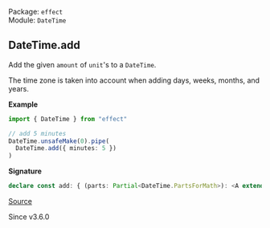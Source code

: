Package: `effect`<br />
Module: `DateTime`<br />

## DateTime.add

Add the given `amount` of `unit`'s to a `DateTime`.

The time zone is taken into account when adding days, weeks, months, and
years.

**Example**

```ts
import { DateTime } from "effect"

// add 5 minutes
DateTime.unsafeMake(0).pipe(
  DateTime.add({ minutes: 5 })
)
```

**Signature**

```ts
declare const add: { (parts: Partial<DateTime.PartsForMath>): <A extends DateTime>(self: A) => A; <A extends DateTime>(self: A, parts: Partial<DateTime.PartsForMath>): A; }
```

[Source](https://github.com/Effect-TS/effect/tree/main/packages/effect/src/DateTime.ts#L1295)

Since v3.6.0